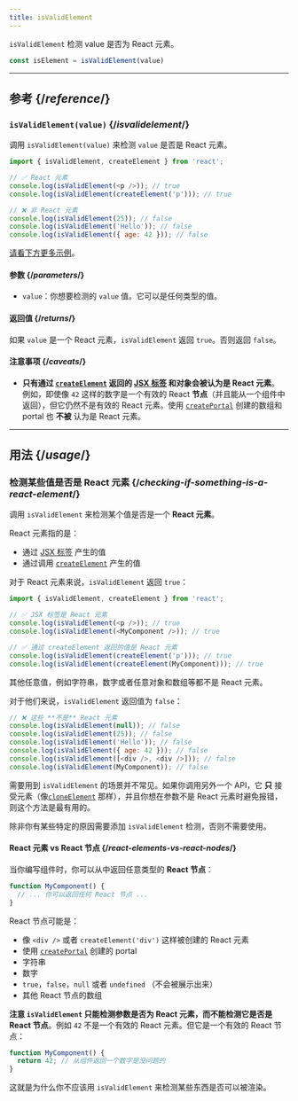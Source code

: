 ```yaml
---
title: isValidElement
---
```


<Intro>

`isValidElement` 检测 value 是否为 React 元素。

```js
const isElement = isValidElement(value)
```

</Intro>

<InlineToc />

---

## 参考 {/*reference*/}

### `isValidElement(value)` {/*isvalidelement*/}

调用 `isValidElement(value)` 来检测 `value` 是否是 React 元素。

```js
import { isValidElement, createElement } from 'react';

// ✅ React 元素
console.log(isValidElement(<p />)); // true
console.log(isValidElement(createElement('p'))); // true

// ❌ 非 React 元素
console.log(isValidElement(25)); // false
console.log(isValidElement('Hello')); // false
console.log(isValidElement({ age: 42 })); // false
```

[请看下方更多示例](#usage)。

#### 参数 {/*parameters*/}

* `value`：你想要检测的 `value` 值。它可以是任何类型的值。

#### 返回值 {/*returns*/}

如果 `value` 是一个 React 元素，`isValidElement` 返回 `true`。否则返回 `false`。

#### 注意事项 {/*caveats*/}

* **只有通过 [`createElement`](/reference/react/createElement) 返回的 [JSX 标签](/learn/writing-markup-with-jsx) 和对象会被认为是 React 元素**。 例如，即使像 `42` 这样的数字是一个有效的 React **节点**（并且能从一个组件中返回），但它仍然不是有效的 React 元素。使用 [`createPortal`](/reference/react-dom/createPortal) 创建的数组和 portal 也 **不被** 认为是 React 元素。

---

## 用法 {/*usage*/}

### 检测某些值是否是 React 元素 {/*checking-if-something-is-a-react-element*/}

调用 `isValidElement` 来检测某个值是否是一个 **React 元素**。

React 元素指的是：

- 通过 [JSX 标签](/learn/writing-markup-with-jsx) 产生的值
- 通过调用 [`createElement`](/reference/react/createElement) 产生的值

对于 React 元素来说，`isValidElement` 返回 `true`：

```js
import { isValidElement, createElement } from 'react';

// ✅ JSX 标签是 React 元素
console.log(isValidElement(<p />)); // true
console.log(isValidElement(<MyComponent />)); // true

// ✅ 通过 createElement 返回的值是 React 元素
console.log(isValidElement(createElement('p'))); // true
console.log(isValidElement(createElement(MyComponent))); // true
```

其他任意值，例如字符串，数字或者任意对象和数组等都不是 React 元素。

对于他们来说，`isValidElement` 返回值为 `false`：

```js
// ❌ 这些 **不是** React 元素
console.log(isValidElement(null)); // false
console.log(isValidElement(25)); // false
console.log(isValidElement('Hello')); // false
console.log(isValidElement({ age: 42 })); // false
console.log(isValidElement([<div />, <div />])); // false
console.log(isValidElement(MyComponent)); // false
```

需要用到 `isValidElement` 的场景并不常见。如果你调用另外一个 API，它 **只** 接受元素（像[`cloneElement`](/reference/react/cloneElement) 那样），并且你想在参数不是 React 元素时避免报错，则这个方法是最有用的。

除非你有某些特定的原因需要添加 `isValidElement` 检测，否则不需要使用。

<DeepDive>

#### React 元素 vs React 节点 {/*react-elements-vs-react-nodes*/}

当你编写组件时，你可以从中返回任意类型的 **React 节点**：

```js
function MyComponent() {
  // ... 你可以返回任何 React 节点 ...
}
```

React 节点可能是：

- 像 `<div />` 或者 `createElement('div')` 这样被创建的 React 元素
- 使用 [`createPortal`](/reference/react-dom/createPortal) 创建的 portal
- 字符串
- 数字
- `true`，`false`，`null` 或者 `undefined` （不会被展示出来）
- 其他 React 节点的数组

**注意 `isValidElement` 只能检测参数是否为 React 元素，而不能检测它是否是 React 节点**。例如 `42` 不是一个有效的 React 元素。但它是一个有效的 React 节点：

```js
function MyComponent() {
  return 42; // 从组件返回一个数字是没问题的
}
```

这就是为什么你不应该用 `isValidElement` 来检测某些东西是否可以被渲染。

</DeepDive>
